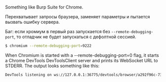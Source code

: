Something like Burp Suite for Chrome.

Перехватывает запросы браузера, заменяет параметры и пытается вызвать ошибку сервера.

Баг: если хромиум в первый раз запускается без `--remote-debugging-port`, то отладчик не будет запускаться с дефолтной сессией.

```bash
$ chromium --remote-debugging-port=9222
```

When Chromium is started with a --remote-debugging-port=0 flag, it starts a Chrome DevTools DevToolsClient server and prints its WebSocket URL to STDERR. The output looks something like this:

```bash
DevTools listening on ws://127.0.0.1:36775/devtools/browser/a292f96c-7332-4ce8-82a9-7411f3bd280a
```
